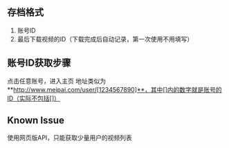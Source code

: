 ## 存档格式

1. 账号ID
2. 最后下载视频的ID（下载完成后自动记录，第一次使用不用填写）

## 账号ID获取步骤

点击任意账号，进入主页 地址类似为**http://www.meipai.com/user/[1234567890]**，其中[]内的数字就是账号的ID（实际不包括[]）

## Known Issue

使用网页版API，只能获取少量用户的视频列表
